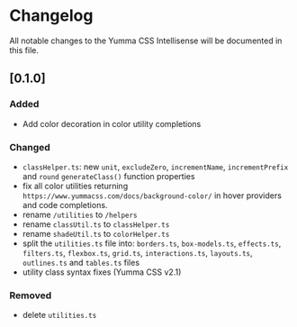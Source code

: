 # Changelog

All notable changes to the Yumma CSS Intellisense will be documented in this file.

## [0.1.0]

### Added

- Add color decoration in color utility completions

### Changed

- `classHelper.ts`: new `unit`, `excludeZero`, `incrementName`, `incrementPrefix` and `round` `generateClass()` function properties
- fix all color utilities returning `https://www.yummacss.com/docs/background-color/` in hover providers and code completions.
- rename `/utilities` to `/helpers`
- rename `classUtil.ts` to `classHelper.ts`
- rename `shadeUtil.ts` to `colorHelper.ts`
- split the `utilities.ts` file into: `borders.ts`, `box-models.ts`, `effects.ts`, `filters.ts`, `flexbox.ts`, `grid.ts`, `interactions.ts`, `layouts.ts`, `outlines.ts` and `tables.ts` files
- utility class syntax fixes (Yumma CSS v2.1)

### Removed
- delete `utilities.ts`